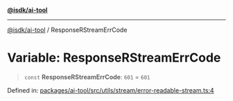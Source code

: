 [**@isdk/ai-tool**](../README.md)

***

[@isdk/ai-tool](../globals.md) / ResponseRStreamErrCode

# Variable: ResponseRStreamErrCode

> `const` **ResponseRStreamErrCode**: `601` = `601`

Defined in: [packages/ai-tool/src/utils/stream/error-readable-stream.ts:4](https://github.com/isdk/ai-tool.js/blob/760349925bceb5de6b4188926a13bfb3f0ce4ced/src/utils/stream/error-readable-stream.ts#L4)
